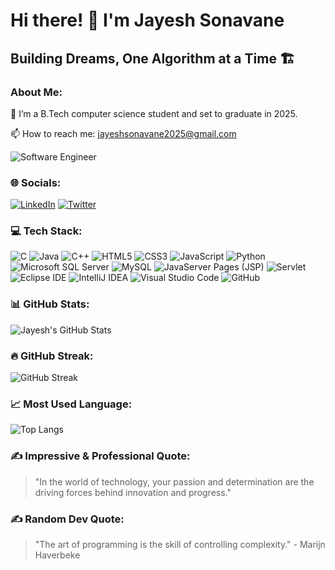 # Hi there! 👋 I'm Jayesh Sonavane

  ## Building Dreams, One Algorithm at a Time 🏗️

### About Me:


🔭 I’m a B.Tech computer science student and set to graduate in 2025.

📫 How to reach me: jayeshsonavane2025@gmail.com

![Software Engineer](https://cdn3d.iconscout.com/3d/premium/thumb/serious-young-student-boy-reading-a-book-for-preparing-the-exam-5767345-4823202.png?f=webp)

### 🌐 Socials:
<a href="https://www.linkedin.com/in/jayeshsonawanercpit/"><img alt="LinkedIn" src="https://img.shields.io/badge/LinkedIn-Profile-blue?style=for-the-badge&logo=linkedin"></a>
<a href="https://twitter.com/JayeshPSonawane"><img alt="Twitter" src="https://img.shields.io/badge/Twitter-Follow-blue?style=for-the-badge&logo=twitter"></a>

### 💻 Tech Stack:
<p>
  <img alt="C" src="https://img.shields.io/badge/-C-00599C?style=flat&logo=c&logoColor=white" />
  <img alt="Java" src="https://img.shields.io/badge/-Java-007396?style=flat&logo=java&logoColor=white" />
   <img alt="C++" src="https://img.shields.io/badge/-C%2B%2B-00599C?style=flat&logo=c%2B%2B&logoColor=white" />
  <img alt="HTML5" src="https://img.shields.io/badge/-HTML5-E34F26?style=flat&logo=html5&logoColor=white" />
  <img alt="CSS3" src="https://img.shields.io/badge/-CSS3-1572B6?style=flat&logo=css3&logoColor=white" />
   <img alt="JavaScript" src="https://img.shields.io/badge/-JavaScript-F7DF1E?style=flat&logo=javascript&logoColor=black" />
  <img alt="Python" src="https://img.shields.io/badge/-Python-3776AB?style=flat&logo=python&logoColor=white" />
  <img alt="Microsoft SQL Server" src="https://img.shields.io/badge/-Microsoft%20SQL%20Server-CC2927?style=flat&logo=Microsoft%20SQL%20Server&logoColor=white" />
  <img alt="MySQL" src="https://img.shields.io/badge/-MySQL-4479A1?style=flat&logo=mysql&logoColor=white" />

 
  <img alt="JavaServer Pages (JSP)" src="https://img.shields.io/badge/-JSP-007396?style=flat&logo=java&logoColor=white" />
  <img alt="Servlet" src="https://img.shields.io/badge/-Servlet-007396?style=flat&logo=java&logoColor=white" />
  <img alt="Eclipse IDE" src="https://img.shields.io/badge/-Eclipse%20IDE-2C2255?style=flat&logo=eclipse%20ide&logoColor=white" />
  <img alt="IntelliJ IDEA" src="https://img.shields.io/badge/-IntelliJ%20IDEA-000000?style=flat&logo=intellij%20idea&logoColor=white" />
  <img alt="Visual Studio Code" src="https://img.shields.io/badge/-Visual%20Studio%20Code-007ACC?style=flat&logo=visual%20studio%20code&logoColor=white" />
  <img alt="GitHub" src="https://img.shields.io/badge/-GitHub-181717?style=flat&logo=github&logoColor=white" />
</p>

### 📊 GitHub Stats:
![Jayesh's GitHub Stats](https://github-readme-stats.vercel.app/api?username=jayeshsonavane2025&show_icons=true&theme=radical)


### 🔥 GitHub Streak:
![GitHub Streak](https://github-readme-streak-stats.herokuapp.com/?user=jayeshsonavane2025&theme=radical)

### 📈 Most Used Language:
![Top Langs](https://github-readme-stats.vercel.app/api/top-langs/?username=jayeshsonavane2025&layout=compact&theme=radical)


### ✍️ Impressive & Professional Quote:
> "In the world of technology, your passion and determination are the driving forces behind innovation and progress." 

### ✍️ Random Dev Quote:
> "The art of programming is the skill of controlling complexity." - Marijn Haverbeke

<!--
**jayeshsonavane2025/jayeshsonavane2025** is a ✨ _special_ ✨ repository because its `README.md` (this file) appears on your GitHub profile.

Here are some ideas to get you started:

- 🔭 I’m currently working on ...
- 🌱 I’m currently learning ...
- 👯 I’m looking to collaborate on ...
- 🤔 I’m looking for help with ...
- 💬 Ask me about ...
- 📫 How to reach me: ...
- 😄 Pronouns: ...
- ⚡ Fun fact: ...
-->
